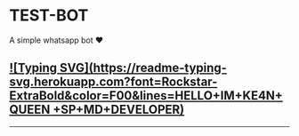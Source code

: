 # TEST-BOT
A simple whatsapp bot ❤️

## [![Typing SVG](https://readme-typing-svg.herokuapp.com?font=Rockstar-ExtraBold&color=F00&lines=HELLO+IM+KE4N+QUEEN +SP+MD+DEVELOPER)](https://git.io/typing-svg)

<hr>
<img src="http://readme-typing-svg.herokuapp.com?color=d1fa02&center=true&vCenter=true&multiline=false&lines=Created+By+KE4N+UTTO" alt="">
